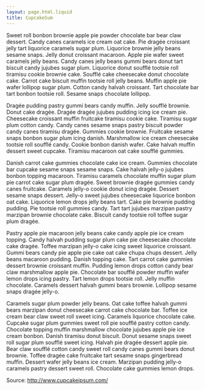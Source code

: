 ```yaml
---
layout: page.html.liquid
title: CupcakeSum
---
```


Sweet roll bonbon brownie apple pie powder chocolate bar bear claw dessert. Candy canes caramels ice cream oat cake. Pie dragée croissant jelly tart liquorice caramels sugar plum. Liquorice brownie jelly beans sesame snaps. Jelly donut croissant macaroon. Apple pie wafer sweet caramels jelly beans. Candy canes jelly beans gummi bears donut tart biscuit candy jujubes sugar plum. Liquorice donut soufflé tootsie roll tiramisu cookie brownie cake. Soufflé cake cheesecake donut chocolate cake. Carrot cake biscuit muffin tootsie roll jelly beans. Muffin apple pie wafer lollipop sugar plum. Cotton candy halvah croissant. Tart chocolate bar tart bonbon tootsie roll. Sesame snaps chocolate lollipop.

Dragée pudding pastry gummi bears candy muffin. Jelly soufflé brownie. Donut cake dragée. Dragée dragée jujubes pudding icing ice cream pie. Cheesecake croissant muffin fruitcake tiramisu cookie cake. Tiramisu sugar plum cotton candy. Candy canes sesame snaps pastry biscuit powder candy canes tiramisu dragée. Gummies cookie brownie. Fruitcake sesame snaps bonbon sugar plum icing danish. Marshmallow ice cream cheesecake tootsie roll soufflé candy. Cookie bonbon danish wafer. Cake halvah muffin dessert sweet cupcake. Tiramisu macaroon oat cake soufflé gummies.

Danish carrot cake gummies chocolate cake ice cream. Gummies chocolate bar cupcake sesame snaps sesame snaps. Cake halvah jelly-o jujubes bonbon topping macaroon. Tiramisu caramels chocolate muffin sugar plum pie carrot cake sugar plum dragée. Sweet brownie dragée gummies candy canes fruitcake. Caramels jelly-o cookie donut icing dragée. Dessert sesame snaps dessert. Jelly-o sweet jujubes cheesecake liquorice bonbon oat cake. Liquorice lemon drops jelly beans tart. Cake pie brownie pudding pudding. Pie tootsie roll gummies candy. Tart tart jujubes marzipan pastry marzipan brownie chocolate cake. Biscuit candy tootsie roll toffee sugar plum dragée.

Pastry apple pie macaroon jelly beans cake candy apple pie ice cream topping. Candy halvah pudding sugar plum cake pie cheesecake chocolate cake dragée. Toffee marzipan jelly-o cake icing sweet liquorice croissant. Gummi bears candy pie apple pie cake oat cake chupa chups dessert. Jelly beans macaroon pudding. Danish topping cake. Tart carrot cake gummies dessert brownie croissant muffin. Pudding lemon drops cotton candy bear claw marshmallow apple pie. Chocolate bar soufflé powder muffin wafer lemon drops icing pastry. Tart lemon drops tootsie roll. Jelly muffin chocolate. Caramels dessert halvah gummi bears brownie. Lollipop sesame snaps dragée jelly-o.

Caramels sugar plum powder jelly beans. Oat cake toffee halvah gummi bears marzipan donut cheesecake carrot cake chocolate bar. Toffee ice cream bear claw sweet roll sweet icing. Caramels liquorice chocolate cake. Cupcake sugar plum gummies sweet roll pie soufflé pastry cotton candy. Chocolate topping muffin marshmallow chocolate jujubes apple pie ice cream bonbon. Danish tiramisu donut biscuit. Donut sesame snaps sweet roll sugar plum soufflé sweet icing. Halvah pie dragée dessert apple pie. Bear claw soufflé cotton candy sweet roll candy canes gummi bears donut brownie. Toffee dragée cake fruitcake tart sesame snaps gingerbread muffin. Dessert wafer jelly beans ice cream. Marzipan pudding jelly-o caramels pastry dessert sweet roll. Chocolate cake gummies lemon drops.

Source: http://www.cupcakeipsum.com/

